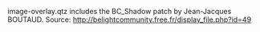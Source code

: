 image-overlay.qtz includes the BC_Shadow patch by Jean-Jacques BOUTAUD.
Source: http://belightcommunity.free.fr/display_file.php?id=49
